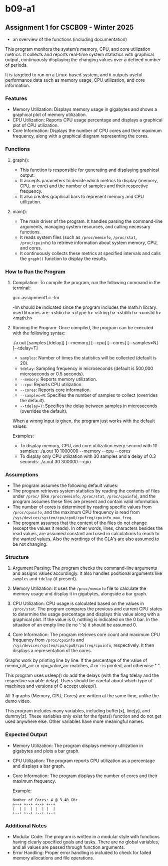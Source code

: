 # b09-a1

## Assignment 1 for CSCB09 - Winter 2025

- an overview of the functions (including documentation)

This program monitors the system’s memory, CPU, and core utilization metrics. It collects and reports real-time system statistics with graphical output, continuously displaying the changing values over a defined number of periods.

It is targeted to run on a Linux-based system, and it outputs useful performance data such as memory usage, CPU utilization, and core information.

### Features

- Memory Utilization: Displays memory usage in gigabytes and shows a graphical plot of memory utilization.
- CPU Utilization: Reports CPU usage percentage and displays a graphical plot of CPU utilization.
- Core Information: Displays the number of CPU cores and their maximum frequency, along with a graphical diagram representing the cores.

### Functions

1. graph():

   - This function is responsible for generating and displaying graphical output.
   - It accepts parameters to decide which metrics to display (memory, CPU, or core) and the number of samples and their respective frequency.
   - It also creates graphical bars to represent memory and CPU utilization.

2. main():
   - The main driver of the program. It handles parsing the command-line arguments, managing system resources, and calling necessary functions.
   - It reads system files (such as `/proc/meminfo`, `/proc/stat`, `/proc/cpuinfo`) to retrieve information about system memory, CPU, and cores.
   - It continuously collects these metrics at specified intervals and calls the `graph()` function to display the results.

### How to Run the Program

1. Compilation: To compile the program, run the following command in the terminal:

   gcc assignment1.c -lm

   -lm should be indicated since the program includes the math.h library. used libraries are:
   <stdio.h>
   <ctype.h>
   <string.h>
   <stdlib.h>
   <unistd.h>
   <math.h>

2. Running the Program: Once compiled, the program can be executed with the following syntax:

   ./a.out [samples [tdelay]] [--memory] [--cpu] [--cores] [--samples=N] [--tdelay=T]

   - `samples`: Number of times the statistics will be collected (default is 20).
   - `tdelay`: Sampling frequency in microseconds (default is 500,000 microseconds or 0.5 seconds).
   - `--memory`: Reports memory utilization.
   - `--cpu`: Reports CPU utilization.
   - `--cores`: Reports core information.
   - `--samples=N`: Specifies the number of samples to collect (overrides the default).
   - `--tdelay=T`: Specifies the delay between samples in microseconds (overrides the default).

   When a wrong input is given, the program just works with the default values.

   Examples:

   - To display memory, CPU, and core utilization every second with 10 samples:
     ./a.out 10 1000000 --memory --cpu --cores
   - To display only CPU utilization with 30 samples and a delay of 0.3 seconds:
     ./a.out 30 300000 --cpu

### Assumptions

- The program assumes the following default values:
- The program retrieves system statistics by reading the contents of files under `/proc/` (like `/proc/meminfo`, `/proc/stat`, `/proc/cpuinfo`), and the program assumes these files are present and contain valid information.
- The number of cores is determined by reading specific values from `/proc/cpuinfo`, and the maximum CPU frequency is read from `/sys/devices/system/cpu/cpu0/cpufreq/cpuinfo_max_freq`.
- The program assumes that the content of the files do not change (except the values it reads). In other words, lines, characters besides the read values, are assumed constant and used in calculations to reach to the wanted values. Also the wordings of the CLA's are also assumed to be not changing.

### Structure

1. Argument Parsing:
   The program checks the command-line arguments and assigns values accordingly. It also handles positional arguments like `samples` and `tdelay` (if present).

2. Memory Utilization:
   It uses the `/proc/meminfo` file to calculate the memory usage and display it in gigabytes, alongside a bar graph.

3. CPU Utilization:
   CPU usage is calculated based on the values in `/proc/stat`. The program compares the previous and current CPU states to determine the usage percentage and displays this value along with a graphical plot. If the value is 0, nothing is indicated on the 0 bar. In the situation of an empty line (ie no ':'s) it should be assumed 0.

4. Core Information:
   The program retrieves core count and maximum CPU frequency from `/proc/cpuinfo` and `/sys/devices/system/cpu/cpu0/cpufreq/cpuinfo`, respectively. It then displays a representation of the cores.

Graphs work by printing line by line. If the percentage of the value of memo_util_arr or cpu_value_arr matches, # or : is printed, and otherwise " ".

This program uses usleep() do add the delays (with the flag tdelay and the respective variable delay). Users should be careful about which type of machines and versions of C accept usleep().

All 3 graphs (Memory, CPU, Cores) are written at the same time, unlike the demo video.

This program includes many variables, including buffer[x], line[y], and dummy[z]. These variables only exist for the fgets() function and do not get used anywhere else. Other variables have more meaningful names.

### Expected Output

- Memory Utilization: The program displays memory utilization in gigabytes and plots a bar graph.

- CPU Utilization: The program reports CPU utilization as a percentage and displays a bar graph.

- Core Information: The program displays the number of cores and their maximum frequency.

  Example:

  ```
  Number of Cores: 4 @ 3.40 GHz
  +--+ +--+ +--+ +--+
  |  | |  | |  | |  |
  +--+ +--+ +--+ +--+
  ```

### Additional Notes

- Modular Code: The program is written in a modular style with functions having clearly specified goals and tasks. There are no global variables, and all values are passed through function arguments.
- Error Handling: Proper error handling is included to check for failed memory allocations and file operations.

